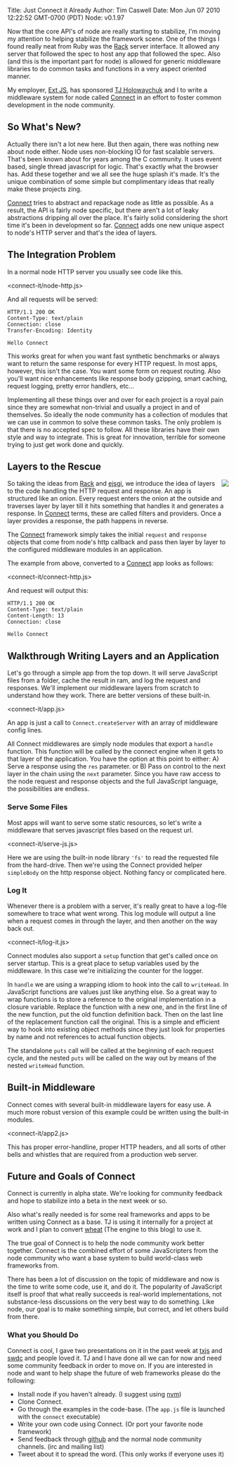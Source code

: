 Title: Just Connect it Already
Author: Tim Caswell
Date: Mon Jun 07 2010 12:22:52 GMT-0700 (PDT)
Node: v0.1.97

Now that the core API's of node are really starting to stabilize, I'm moving my attention to helping stabilize the framework scene.  One of the things I found really neat from Ruby was the [Rack][] server interface.  It allowed any server that followed the spec to host any app that followed the spec.  Also (and this is the important part for node) is allowed for generic middleware libraries to do common tasks and functions in a very aspect oriented manner.

My employer, [Ext JS][], has sponsored [TJ Holowaychuk][] and I to write a middleware system for node called [Connect][] in an effort to foster common development in the node community.

## So What's New?

Actually there isn't a lot new here.  But then again, there was nothing new about node either.  Node uses non-blocking IO for fast scalable servers.  That's been known about for years among the C community.  It uses event based, single thread javascript for logic.  That's exactly what the browser has. Add these together and we all see the huge splash it's made.  It's the unique combination of some simple but complimentary ideas that really make these projects zing.

[Connect][] tries to abstract and repackage node as little as possible.  As a result, the API is fairly node specific, but there aren't a lot of leaky abstractions dripping all over the place.  It's fairly solid considering the short time it's been in development so far.  [Connect][] adds one new unique aspect to node's HTTP server and that's the idea of layers.

## The Integration Problem

In a normal node HTTP server you usually see code like this.

<connect-it/node-http.js>

And all requests will be served:

    HTTP/1.1 200 OK
    Content-Type: text/plain
    Connection: close
    Transfer-Encoding: Identity

    Hello Connect

This works great for when you want fast synthetic benchmarks or always want to return the same response for every HTTP request.  In most apps, however, this isn't the case.  You want some form on request routing.  Also you'll want nice enhancements like response body gzipping, smart caching, request logging, pretty error handlers, etc...

Implementing all these things over and over for each project is a royal pain since they are somewhat non-trivial and usually a project in and of themselves.  So ideally the node community has a collection of modules that we can use in common to solve these common tasks.  The only problem is that there is no accepted spec to follow.  All these libraries have their own style and way to integrate.  This is great for innovation, terrible for someone trying to just get work done and quickly.

## Layers to the Rescue

<img src="/connect-it/onion.jpg" style="float:right;margin: 0 0 10px 10px" />

So taking the ideas from [Rack][] and [ejsgi][], we introduce the idea of layers to the code handling the HTTP request and response.  An app is structured like an onion.  Every request enters the onion at the outside and traverses layer by layer till it hits something that handles it and generates a response.  In [Connect][] terms, these are called filters and providers.  Once a layer provides a response, the path happens in reverse.

The [Connect][] framework simply takes the initial `request` and `response` objects that come from node's http callback and pass then layer by layer to the configured middleware modules in an application.


The example from above, converted to a [Connect][] app looks as follows:

<connect-it/connect-http.js>

And request will output this:

    HTTP/1.1 200 OK
    Content-Type: text/plain
    Content-Length: 13
    Connection: close

    Hello Connect

## Walkthrough Writing Layers and an Application

Let's go through a simple app from the top down.  It will serve JavaScript files from a folder, cache the result in ram, and log the request and responses.  We'll implement our middleware layers from scratch to understand how they work.  There are better versions of these built-in.

<connect-it/app.js>

An app is just a call to `Connect.createServer` with an array of middleware config lines.

All Connect middlewares are simply node modules that export a `handle` function.  This function will be called by the connect engine when it gets to that layer of the application.  You have the option at this point to either: A) Serve a response using the `res` parameter. or B) Pass on control to the next layer in the chain using the `next` parameter.  Since you have raw access to the node request and response objects and the full JavaScript language, the possibilities are endless.

### Serve Some Files

Most apps will want to serve some static resources, so let's write a middleware that serves javascript files based on the request url.

<connect-it/serve-js.js>

Here we are using the built-in node library `'fs'` to read the requested file from the hard-drive.  Then we're using the Connect provided helper `simpleBody` on the http response object.  Nothing fancy or complicated here.

### Log It

Whenever there is a problem with a server, it's really great to have a log-file somewhere to trace what went wrong.  This log module will output a line when a request comes in through the layer, and then another on the way back out.

<connect-it/log-it.js>

Connect modules also support a `setup` function that get's called once on server startup.  This is a great place to setup variables used by the middleware.  In this case we're initializing the counter for the logger.

In `handle` we are using a wrapping idiom to hook into the call to `writeHead`.  In JavaScript functions are values just like anything else.  So a great way to wrap functions is to store a reference to the original implementation in a closure variable.  Replace the function with a new one, and in the first line of the new function, put the old function definition back.  Then on the last line of the replacement function call the original.  This is a simple and efficient way to hook into existing object methods since they just look for properties by name and not references to actual function objects.

The standalone `puts` call will be called at the beginning of each request cycle, and the nested `puts` will be called on the way out by means of the nested `writeHead` function.

## Built-in Middleware

Connect comes with several built-in middleware layers for easy use.  A much more robust version of this example could be written using the built-in modules.

<connect-it/app2.js>

This has proper error-handline, proper HTTP headers, and all sorts of other bells and whistles that are required from a production web server.

## Future and Goals of Connect

Connect is currently in alpha state. We're looking for community feedback and hope to stabilize into a beta in the next week or so.  

Also what's really needed is for some real frameworks and apps to be written using Connect as a base.  TJ is using it internally for a project at work and I plan to convert [wheat][] (The engine to this blog) to use it.

The true goal of Connect is to help the node community work better together.   Connect is the combined effort of some JavaScripters from the node community who want a base system to build world-class web frameworks from.

There has been a lot of discussion on the topic of middleware and now is the time to write some code, use it, and do it.  The popularity of JavaScript itself is proof that what really succeeds is real-world implementations, not substance-less discussions on the very best way to do something. Like node, our goal is to make something simple, but correct, and let others build from there.

### What you Should Do

Connect is cool, I gave two presentations on it in the past week at [txjs][] and [swdc][] and people loved it. TJ and I have done all we can for now and need some community feedback in order to move on.  If you are interested in node and want to help shape the future of web frameworks please do the following:

 - Install node if you haven't already. (I suggest using [nvm][])
 - Clone Connect.
 - Go through the examples in the code-base. (The `app.js` file is launched with the `connect` executable)
 - Write your own code using Connect. (Or port your favorite node framework)
 - Send feedback through [github][] and the normal node community channels. (irc and mailing list)
 - Tweet about it to spread the word. (This only works if everyone uses it)

[Connect]: http://github.com/extjs/Connect
[Ext JS]: http://extjs.com/
[TJ Holowaychuk]: http://github.com/visionmedia
[ejsgi]: http://github.com/isaacs/ejsgi
[rack]: http://rack.rubyforge.org/
[wheat]: http://github.com/creationix/wheat
[txjs]: http://www.slideshare.net/creationix/real-time-web-with-node
[swdc]: http://www.slideshare.net/creationix/node-powered-mobile
[nvm]: http://github.com/creationix/nvm
[github]: http://github.com/extjs/Connect/issues